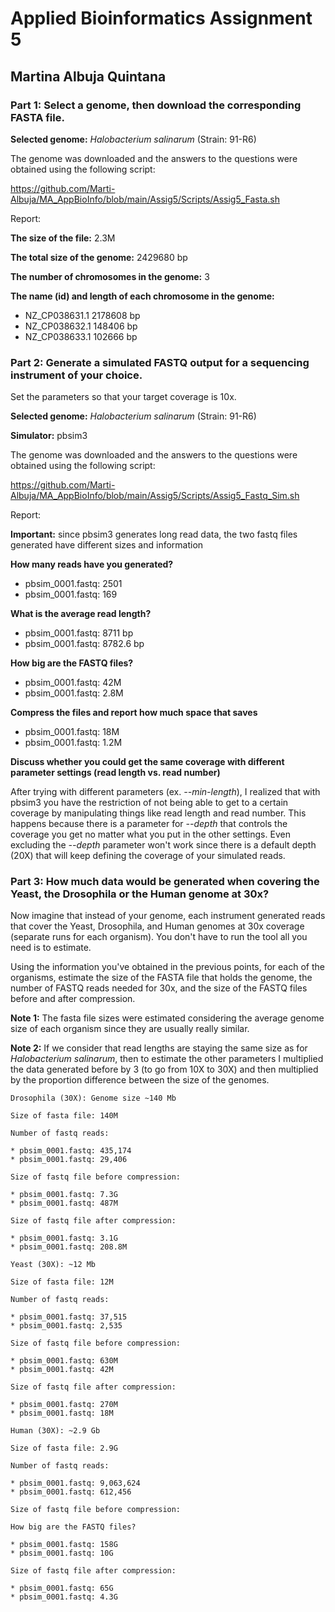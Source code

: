 # Applied Bioinformatics Assignment 5
## Martina Albuja Quintana

### Part 1: Select a genome, then download the corresponding FASTA file.

**Selected genome:** *Halobacterium salinarum* (Strain: 91-R6)

The genome was downloaded and the answers to the questions were obtained using the following script:

https://github.com/Marti-Albuja/MA_AppBioInfo/blob/main/Assig5/Scripts/Assig5_Fasta.sh

Report:

**The size of the file:** 2.3M

**The total size of the genome:** 2429680 bp

**The number of chromosomes in the genome:** 3

**The name (id) and length of each chromosome in the genome:** 
* NZ_CP038631.1 2178608 bp
* NZ_CP038632.1 148406 bp
* NZ_CP038633.1 102666 bp

### Part 2: Generate a simulated FASTQ output for a sequencing instrument of your choice. 

Set the parameters so that your target coverage is 10x.

**Selected genome:** *Halobacterium salinarum* (Strain: 91-R6)

**Simulator:** pbsim3

The genome was downloaded and the answers to the questions were obtained using the following script:

https://github.com/Marti-Albuja/MA_AppBioInfo/blob/main/Assig5/Scripts/Assig5_Fastq_Sim.sh

Report:

**Important:** since pbsim3 generates long read data, the two fastq files generated have different sizes and information

**How many reads have you generated?**

* pbsim_0001.fastq: 2501
* pbsim_0001.fastq: 169

**What is the average read length?**

* pbsim_0001.fastq: 8711 bp
* pbsim_0001.fastq: 8782.6 bp

**How big are the FASTQ files?**

* pbsim_0001.fastq: 42M
* pbsim_0001.fastq: 2.8M

**Compress the files and report how much space that saves**

* pbsim_0001.fastq: 18M
* pbsim_0001.fastq: 1.2M

**Discuss whether you could get the same coverage with different parameter settings (read length vs. read number)**

After trying with different parameters (ex. *--min-length*), I realized that with pbsim3 you have the restriction of not being able to get to a certain coverage by manipulating things like read length and read number. This happens because there is a parameter for *--depth* that controls the coverage you get no matter what you put in the other settings. Even excluding the *--depth* parameter won't work since there is a default depth (20X) that will keep defining the coverage of your simulated reads.

### Part 3: How much data would be generated when covering the Yeast, the Drosophila or the Human genome at 30x?

Now imagine that instead of your genome, each instrument generated reads that cover the Yeast, Drosophila, and Human genomes at 30x coverage (separate runs for each organism). You don't have to run the tool all you need is to estimate.

Using the information you've obtained in the previous points, for each of the organisms, estimate the size of the FASTA file that holds the genome, the number of FASTQ reads needed for 30x, and the size of the FASTQ files before and after compression.

**Note 1:** The fasta file sizes were estimated considering the average genome size of each organism since they are usually really similar.


**Note 2:** If we consider that read lengths are staying the same size as for *Halobacterium salinarum*, then to estimate the other parameters I multiplied the data generated before by 3 (to go from 10X to 30X) and then multiplied by the proportion difference between the size of the genomes.

```
Drosophila (30X): Genome size ~140 Mb 

Size of fasta file: 140M

Number of fastq reads: 

* pbsim_0001.fastq: 435,174
* pbsim_0001.fastq: 29,406

Size of fastq file before compression: 

* pbsim_0001.fastq: 7.3G
* pbsim_0001.fastq: 487M

Size of fastq file after compression:

* pbsim_0001.fastq: 3.1G
* pbsim_0001.fastq: 208.8M

```

```
Yeast (30X): ~12 Mb

Size of fasta file: 12M

Number of fastq reads:

* pbsim_0001.fastq: 37,515
* pbsim_0001.fastq: 2,535

Size of fastq file before compression:

* pbsim_0001.fastq: 630M
* pbsim_0001.fastq: 42M

Size of fastq file after compression:

* pbsim_0001.fastq: 270M
* pbsim_0001.fastq: 18M

```

```
Human (30X): ~2.9 Gb

Size of fasta file: 2.9G

Number of fastq reads:

* pbsim_0001.fastq: 9,063,624
* pbsim_0001.fastq: 612,456 

Size of fastq file before compression:

How big are the FASTQ files?

* pbsim_0001.fastq: 158G
* pbsim_0001.fastq: 10G

Size of fastq file after compression:

* pbsim_0001.fastq: 65G
* pbsim_0001.fastq: 4.3G

```


